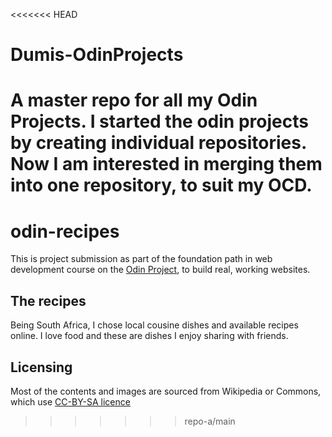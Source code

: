 <<<<<<< HEAD
# Dumis-OdinProjects
A master repo for all my Odin Projects. I started the odin projects by creating individual repositories. Now I am interested in merging them into one repository, to suit my OCD.
=======
# odin-recipes
This is project submission as part of the foundation path in web development course on the [Odin Project](http://www.theodinproject.com), to build real, working websites.


## The recipes

Being South Africa, I chose local cousine dishes and available recipes online. I love food and these are dishes I enjoy sharing with friends. 

## Licensing

Most of the contents and images are sourced from Wikipedia or Commons, which use [CC-BY-SA licence](https://creativecommons.org/licenses/by-sa/4.0/)
>>>>>>> repo-a/main
